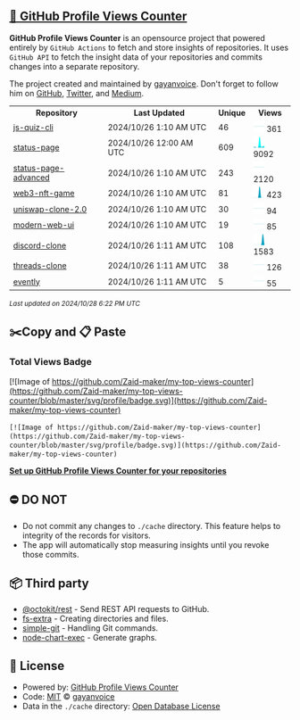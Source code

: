 ## [🚀 GitHub Profile Views Counter](https://github.com/gayanvoice/github-profile-views-counter)
**GitHub Profile Views Counter** is an opensource project that powered entirely by  `GitHub Actions` to fetch and store insights of repositories.
It uses `GitHub API` to fetch the insight data of your repositories and commits changes into a separate repository.

The project created and maintained by [gayanvoice](https://github.com/gayanvoice). Don't forget to follow him on [GitHub](https://github.com/gayanvoice), [Twitter](https://twitter.com/gayanvoice), and [Medium](https://gayanvoice.medium.com/).

<table>
	<tr>
		<th>
			Repository
		</th>
		<th>
			Last Updated
		</th>
		<th>
			Unique
		</th>
		<th>
			Views
		</th>
	</tr>
	<tr>
		<td>
			<a href="https://github.com/Zaid-maker/my-top-views-counter/tree/master/readme/533320451/week.md">
				js-quiz-cli
			</a>
		</td>
		<td>
			2024/10/26 1:10 AM UTC
		</td>
		<td>
			46
		</td>
		<td>
			<img alt="Response time graph" src="https://github.com/Zaid-maker/my-top-views-counter/raw/master/graph/533320451/small/week.png" height="20"> 361
		</td>
	</tr>
	<tr>
		<td>
			<a href="https://github.com/Zaid-maker/my-top-views-counter/tree/master/readme/505392985/week.md">
				status-page
			</a>
		</td>
		<td>
			2024/10/26 12:00 AM UTC
		</td>
		<td>
			609
		</td>
		<td>
			<img alt="Response time graph" src="https://github.com/Zaid-maker/my-top-views-counter/raw/master/graph/505392985/small/week.png" height="20"> 9092
		</td>
	</tr>
	<tr>
		<td>
			<a href="https://github.com/Zaid-maker/my-top-views-counter/tree/master/readme/566474659/week.md">
				status-page-advanced
			</a>
		</td>
		<td>
			2024/10/26 1:10 AM UTC
		</td>
		<td>
			243
		</td>
		<td>
			<img alt="Response time graph" src="https://github.com/Zaid-maker/my-top-views-counter/raw/master/graph/566474659/small/week.png" height="20"> 2120
		</td>
	</tr>
	<tr>
		<td>
			<a href="https://github.com/Zaid-maker/my-top-views-counter/tree/master/readme/558985725/week.md">
				web3-nft-game
			</a>
		</td>
		<td>
			2024/10/26 1:10 AM UTC
		</td>
		<td>
			81
		</td>
		<td>
			<img alt="Response time graph" src="https://github.com/Zaid-maker/my-top-views-counter/raw/master/graph/558985725/small/week.png" height="20"> 423
		</td>
	</tr>
	<tr>
		<td>
			<a href="https://github.com/Zaid-maker/my-top-views-counter/tree/master/readme/552040013/week.md">
				uniswap-clone-2.0
			</a>
		</td>
		<td>
			2024/10/26 1:10 AM UTC
		</td>
		<td>
			30
		</td>
		<td>
			<img alt="Response time graph" src="https://github.com/Zaid-maker/my-top-views-counter/raw/master/graph/552040013/small/week.png" height="20"> 94
		</td>
	</tr>
	<tr>
		<td>
			<a href="https://github.com/Zaid-maker/my-top-views-counter/tree/master/readme/562526745/week.md">
				modern-web-ui
			</a>
		</td>
		<td>
			2024/10/26 1:10 AM UTC
		</td>
		<td>
			19
		</td>
		<td>
			<img alt="Response time graph" src="https://github.com/Zaid-maker/my-top-views-counter/raw/master/graph/562526745/small/week.png" height="20"> 85
		</td>
	</tr>
	<tr>
		<td>
			<a href="https://github.com/Zaid-maker/my-top-views-counter/tree/master/readme/687981505/week.md">
				discord-clone
			</a>
		</td>
		<td>
			2024/10/26 1:11 AM UTC
		</td>
		<td>
			108
		</td>
		<td>
			<img alt="Response time graph" src="https://github.com/Zaid-maker/my-top-views-counter/raw/master/graph/687981505/small/week.png" height="20"> 1583
		</td>
	</tr>
	<tr>
		<td>
			<a href="https://github.com/Zaid-maker/my-top-views-counter/tree/master/readme/679736750/week.md">
				threads-clone
			</a>
		</td>
		<td>
			2024/10/26 1:11 AM UTC
		</td>
		<td>
			38
		</td>
		<td>
			<img alt="Response time graph" src="https://github.com/Zaid-maker/my-top-views-counter/raw/master/graph/679736750/small/week.png" height="20"> 126
		</td>
	</tr>
	<tr>
		<td>
			<a href="https://github.com/Zaid-maker/my-top-views-counter/tree/master/readme/821722536/week.md">
				evently
			</a>
		</td>
		<td>
			2024/10/26 1:11 AM UTC
		</td>
		<td>
			5
		</td>
		<td>
			<img alt="Response time graph" src="https://github.com/Zaid-maker/my-top-views-counter/raw/master/graph/821722536/small/week.png" height="20"> 55
		</td>
	</tr>
</table>

<small><i>Last updated on 2024/10/28 6:22 PM UTC</i></small>

## ✂️Copy and 📋 Paste
### Total Views Badge
[![Image of https://github.com/Zaid-maker/my-top-views-counter](https://github.com/Zaid-maker/my-top-views-counter/blob/master/svg/profile/badge.svg)](https://github.com/Zaid-maker/my-top-views-counter)

```readme
[![Image of https://github.com/Zaid-maker/my-top-views-counter](https://github.com/Zaid-maker/my-top-views-counter/blob/master/svg/profile/badge.svg)](https://github.com/Zaid-maker/my-top-views-counter)
```
[**Set up GitHub Profile Views Counter for your repositories**](https://github.com/gayanvoice/github-profile-views-counter)
## ⛔ DO NOT
- Do not commit any changes to `./cache` directory. This feature helps to integrity of the records for visitors.
- The app will automatically stop measuring insights until you revoke those commits.
## 📦 Third party

- [@octokit/rest](https://www.npmjs.com/package/@octokit/rest) - Send REST API requests to GitHub.
- [fs-extra](https://www.npmjs.com/package/fs-extra) - Creating directories and files.
- [simple-git](https://www.npmjs.com/package/simple-git) - Handling Git commands.
- [node-chart-exec](https://www.npmjs.com/package/node-chart-exec) - Generate graphs.
## 📄 License
- Powered by: [GitHub Profile Views Counter](https://github.com/gayanvoice/github-profile-views-counter)
- Code: [MIT](./LICENSE) © [gayanvoice](https://github.com/gayanvoice)
- Data in the `./cache` directory: [Open Database License](https://opendatacommons.org/licenses/odbl/1-0/)